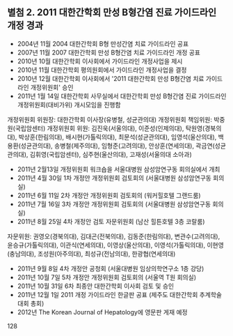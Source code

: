 ## 별첨 2. 2011 대한간학회 만성 B형간염 진료 가이드라인 개정 경과

- 2004년 11월 2004 대한간학회 B형 만성간염 치료 가이드라인 공표
- 2007년 11월 2007 대한간학회 만성 B형간염 치료 가이드라인 개정 공표
- 2010년 10월 대한간학회 이사회에서 가이드라인 개정사업을 제시
- 2010년 11월 대한간학회 평의원회에서 가이드라인 개정사업을 결정
- 2010년 12월 대한간학회 이사회에서 '2011 대한간학회 만성 B형간염 치료 가이드라인 개정위원회' 승인
- 2011년 1월 14일 대한간학회 사무실에서 대한간학회 만성 B형간염 진료 가이드라인 개정위원회(대비가위) 개시모임을 진행함

개정위원회 위원장: 대한간학회 이사장(유병철, 성균관의대)
개정위원회 책임위원: 박중원(국립암센터)
개정위원회 위원: 김진욱(서울의대), 이준성(인제의대), 탁원영(경북의대), 박상훈(한림의대), 배시현(가톨릭의대), 최문석(성균관의대), 임영석(울산의대), 백용환(성균관의대), 송병철(제주의대), 임형준(고려의대), 안상훈(연세의대), 곽금연(성균관의대), 김휘영(국립암센터), 심주현(울산의대), 고재성(서울의대 소아과)

- 2011년 2월13일 개정위원회 워크숍을 서울대병원 삼성암연구동 회의실에서 개최
- 2011년 4월 30일 1차 개정안 개정위원회 검토회의 (서울대병원 삼성암연구동 회의실)
- 2011년 6월 11일 2차 개정안 개정위원회 검토회의 (워커힐호텔 그랜드룸)
- 2011년 7월 16일 3차 개정안 개정위원회 검토회의 (서울대병원 삼성암연구동 회의실)
- 2011년 8월 25일 4차 개정안 검토 자문위원회 (남산 힐튼호텔 3층 코랄룸)

자문위원: 권영오(경북의대), 김대곤(전북의대), 김동준(한림의대), 변관수(고려의대), 윤승규(가톨릭의대), 이관식(연세의대), 이영상(울산의대), 이영석(가톨릭의대), 이현영(충남의대), 조성원(아주의대), 최성규(전남의대), 한광협(연세의대)

- 2011년 9월 8일 4차 개정안 공청회 (서울대병원 임상의학연구소 1층 강당)
- 2011년 10월 7일 5차 개정안 개정위원회 검토회의 (서울역 T원 회의실)
- 2011년 10월 31일 6차 최종안 대한간학회 이사회 검토 및 승인
- 2011년 12월 1일 2011 개정 가이드라인 한글판 공표 (제주도 대한간학회 추계학술대회 총회)
- 2012년 The Korean Journal of Hepatology에 영문판 게재 예정

<PAGE>128